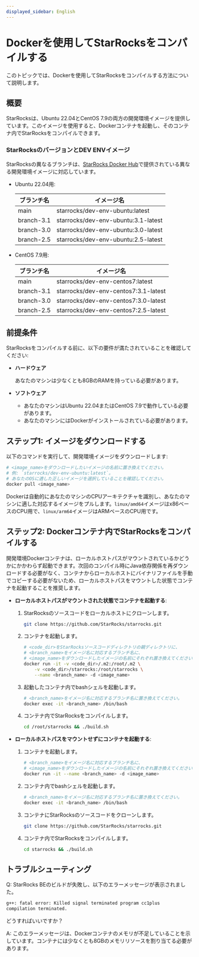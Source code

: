 ```yaml
---
displayed_sidebar: English
---
```


# Dockerを使用してStarRocksをコンパイルする

このトピックでは、Dockerを使用してStarRocksをコンパイルする方法について説明します。

## 概要

StarRocksは、Ubuntu 22.04とCentOS 7.9の両方の開発環境イメージを提供しています。このイメージを使用すると、Dockerコンテナを起動し、そのコンテナ内でStarRocksをコンパイルできます。

### StarRocksのバージョンとDEV ENVイメージ

StarRocksの異なるブランチは、[StarRocks Docker Hub](https://hub.docker.com/u/starrocks)で提供されている異なる開発環境イメージに対応しています。

- Ubuntu 22.04用:

  | **ブランチ名** | **イメージ名**                        |
  | --------------- | ----------------------------------- |
  | main            | starrocks/dev-env-ubuntu:latest     |
  | branch-3.1      | starrocks/dev-env-ubuntu:3.1-latest |
  | branch-3.0      | starrocks/dev-env-ubuntu:3.0-latest |
  | branch-2.5      | starrocks/dev-env-ubuntu:2.5-latest |

- CentOS 7.9用:

  | **ブランチ名** | **イメージ名**                         |
  | --------------- | ------------------------------------ |
  | main            | starrocks/dev-env-centos7:latest     |
  | branch-3.1      | starrocks/dev-env-centos7:3.1-latest |
  | branch-3.0      | starrocks/dev-env-centos7:3.0-latest |
  | branch-2.5      | starrocks/dev-env-centos7:2.5-latest |

## 前提条件

StarRocksをコンパイルする前に、以下の要件が満たされていることを確認してください:

- **ハードウェア**

  あなたのマシンは少なくとも8GBのRAMを持っている必要があります。

- **ソフトウェア**

  - あなたのマシンはUbuntu 22.04またはCentOS 7.9で動作している必要があります。
  - あなたのマシンにはDockerがインストールされている必要があります。

## ステップ1: イメージをダウンロードする

以下のコマンドを実行して、開発環境イメージをダウンロードします:

```Bash
# <image_name>をダウンロードしたいイメージの名前に置き換えてください。
# 例: `starrocks/dev-env-ubuntu:latest`。
# あなたのOSに適した正しいイメージを選択していることを確認してください。
docker pull <image_name>
```

Dockerは自動的にあなたのマシンのCPUアーキテクチャを識別し、あなたのマシンに適した対応するイメージをプルします。`linux/amd64`イメージはx86ベースのCPU用で、`linux/arm64`イメージはARMベースのCPU用です。

## ステップ2: Dockerコンテナ内でStarRocksをコンパイルする

開発環境Dockerコンテナは、ローカルホストパスがマウントされているかどうかにかかわらず起動できます。次回のコンパイル時にJava依存関係を再ダウンロードする必要がなく、コンテナからローカルホストにバイナリファイルを手動でコピーする必要がないため、ローカルホストパスをマウントした状態でコンテナを起動することを推奨します。

- **ローカルホストパスがマウントされた状態でコンテナを起動する**:

  1. StarRocksのソースコードをローカルホストにクローンします。

     ```Bash
     git clone https://github.com/StarRocks/starrocks.git
     ```

  2. コンテナを起動します。

     ```Bash
     # <code_dir>をStarRocksソースコードディレクトリの親ディレクトリに、
     # <branch_name>をイメージ名に対応するブランチ名に、
     # <image_name>をダウンロードしたイメージの名前にそれぞれ置き換えてください。
     docker run -it -v <code_dir>/.m2:/root/.m2 \
         -v <code_dir>/starrocks:/root/starrocks \
         --name <branch_name> -d <image_name>
     ```

  3. 起動したコンテナ内でbashシェルを起動します。

     ```Bash
     # <branch_name>をイメージ名に対応するブランチ名に置き換えてください。
     docker exec -it <branch_name> /bin/bash
     ```

  4. コンテナ内でStarRocksをコンパイルします。

     ```Bash
     cd /root/starrocks && ./build.sh
     ```

- **ローカルホストパスをマウントせずにコンテナを起動する**:

  1. コンテナを起動します。

     ```Bash
     # <branch_name>をイメージ名に対応するブランチ名に、
     # <image_name>をダウンロードしたイメージの名前にそれぞれ置き換えてください。
     docker run -it --name <branch_name> -d <image_name>
     ```

  2. コンテナ内でbashシェルを起動します。

     ```Bash
     # <branch_name>をイメージ名に対応するブランチ名に置き換えてください。
     docker exec -it <branch_name> /bin/bash
     ```

  3. コンテナにStarRocksのソースコードをクローンします。

     ```Bash
     git clone https://github.com/StarRocks/starrocks.git
     ```

  4. コンテナ内でStarRocksをコンパイルします。

     ```Bash
     cd starrocks && ./build.sh
     ```

## トラブルシューティング

Q: StarRocks BEのビルドが失敗し、以下のエラーメッセージが表示されました。

```Bash
g++: fatal error: Killed signal terminated program cc1plus
compilation terminated.
```

どうすればいいですか？

A: このエラーメッセージは、Dockerコンテナのメモリが不足していることを示しています。コンテナには少なくとも8GBのメモリリソースを割り当てる必要があります。

